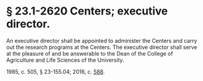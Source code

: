 # § 23.1-2620 Centers; executive director.

<p>An executive director shall be appointed to administer the Centers and carry out the research programs at the Centers. The executive director shall serve at the pleasure of and be answerable to the Dean of the College of Agriculture and Life Sciences of the University.</p><p>1985, c. 505, § 23-155.04; 2016, c. <a href='http://lis.virginia.gov/cgi-bin/legp604.exe?161+ful+CHAP0588'>588</a>.</p>